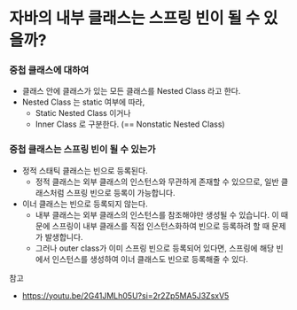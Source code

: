 # 자바의 내부 클래스는 스프링 빈이 될 수 있을까?

### 중첩 클래스에 대하여
 * 클래스 안에 클래스가 있는 모든 클래스를 Nested Class 라고 한다.
 * Nested Class 는 static 여부에 따라,
   * Static Nested Class 이거나
   * Inner Class 로 구분한다. (== Nonstatic Nested Class)

### 중첩 클래스는 스프링 빈이 될 수 있는가
 * 정적 스태틱 클래스는 빈으로 등록된다.
    *  정적 클래스는 외부 클래스의 인스턴스와 무관하게 존재할 수 있으므로, 일반 클래스처럼 스프링 빈으로 등록이 가능합니다. 
 * 이너 클래스는 빈으로 등록되지 않는다.
    *  내부 클래스는 외부 클래스의 인스턴스를 참조해야만 생성될 수 있습니다. 이 때문에 스프링이 내부 클래스를 직접 인스턴스화하여 빈으로 등록하려 할 때 문제가 발생합니다.
    *  그러나 outer class가 이미 스프링 빈으로 등록되어 있다면, 스프링에 해당 빈에서 인스턴스를 생성하여 이너 클래스도 빈으로 등록해줄 수 있다.

참고
- https://youtu.be/2G41JMLh05U?si=2r2Zp5MA5J3ZsxV5
